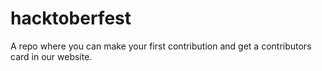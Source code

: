 # hacktoberfest
A repo where you can make your first contribution and get a contributors card in our website.
